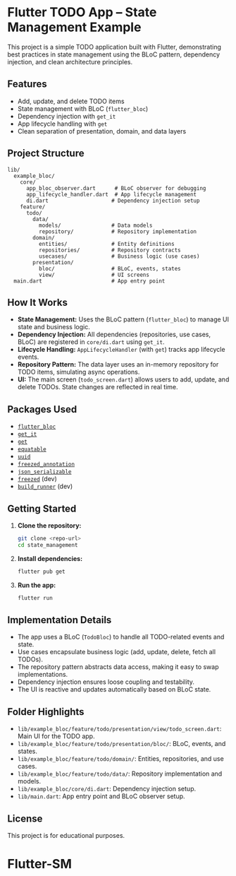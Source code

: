 # Flutter TODO App – State Management Example

This project is a simple TODO application built with Flutter, demonstrating best practices in state management using the BLoC pattern, dependency injection, and clean architecture principles.

## Features
- Add, update, and delete TODO items
- State management with BLoC (`flutter_bloc`)
- Dependency injection with `get_it`
- App lifecycle handling with `get`
- Clean separation of presentation, domain, and data layers

## Project Structure
```
lib/
  example_bloc/
    core/
      app_bloc_observer.dart      # BLoC observer for debugging
      app_lifecycle_handler.dart  # App lifecycle management
      di.dart                    # Dependency injection setup
    feature/
      todo/
        data/
          models/                # Data models
          repository/            # Repository implementation
        domain/
          entities/              # Entity definitions
          repositories/          # Repository contracts
          usecases/              # Business logic (use cases)
        presentation/
          bloc/                  # BLoC, events, states
          view/                  # UI screens
  main.dart                      # App entry point
```

## How It Works
- **State Management:** Uses the BLoC pattern (`flutter_bloc`) to manage UI state and business logic.
- **Dependency Injection:** All dependencies (repositories, use cases, BLoC) are registered in `core/di.dart` using `get_it`.
- **Lifecycle Handling:** `AppLifecycleHandler` (with `get`) tracks app lifecycle events.
- **Repository Pattern:** The data layer uses an in-memory repository for TODO items, simulating async operations.
- **UI:** The main screen (`todo_screen.dart`) allows users to add, update, and delete TODOs. State changes are reflected in real time.

## Packages Used
- [`flutter_bloc`](https://pub.dev/packages/flutter_bloc)
- [`get_it`](https://pub.dev/packages/get_it)
- [`get`](https://pub.dev/packages/get)
- [`equatable`](https://pub.dev/packages/equatable)
- [`uuid`](https://pub.dev/packages/uuid)
- [`freezed_annotation`](https://pub.dev/packages/freezed_annotation)
- [`json_serializable`](https://pub.dev/packages/json_serializable)
- [`freezed`](https://pub.dev/packages/freezed) (dev)
- [`build_runner`](https://pub.dev/packages/build_runner) (dev)

## Getting Started
1. **Clone the repository:**
   ```bash
   git clone <repo-url>
   cd state_management
   ```
2. **Install dependencies:**
   ```bash
   flutter pub get
   ```
3. **Run the app:**
   ```bash
   flutter run
   ```

## Implementation Details
- The app uses a BLoC (`TodoBloc`) to handle all TODO-related events and state.
- Use cases encapsulate business logic (add, update, delete, fetch all TODOs).
- The repository pattern abstracts data access, making it easy to swap implementations.
- Dependency injection ensures loose coupling and testability.
- The UI is reactive and updates automatically based on BLoC state.

## Folder Highlights
- `lib/example_bloc/feature/todo/presentation/view/todo_screen.dart`: Main UI for the TODO app.
- `lib/example_bloc/feature/todo/presentation/bloc/`: BLoC, events, and states.
- `lib/example_bloc/feature/todo/domain/`: Entities, repositories, and use cases.
- `lib/example_bloc/feature/todo/data/`: Repository implementation and models.
- `lib/example_bloc/core/di.dart`: Dependency injection setup.
- `lib/main.dart`: App entry point and BLoC observer setup.

## License
This project is for educational purposes.
# Flutter-SM
